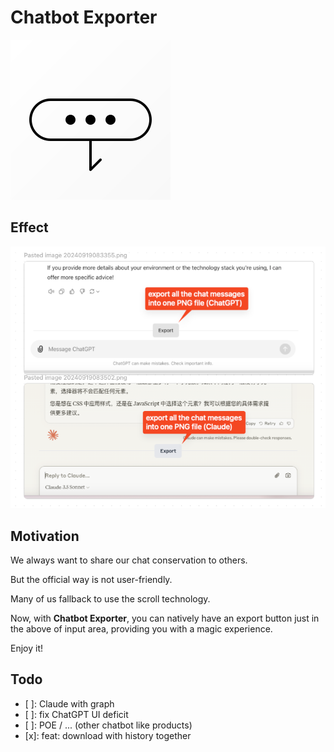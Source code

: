 # Chatbot Exporter

![logo.svg](assets/logo.svg)

## Effect

![img.png](docs/img.png)

## Motivation

We always want to share our chat conservation to others.

But the official way is not user-friendly.

Many of us fallback to use the scroll technology.

Now, with **Chatbot Exporter**, you can natively have an export button just in the above of input area, 
providing you with a magic experience.

Enjoy it!

## Todo

- [ ]: Claude with graph
- [ ]: fix ChatGPT UI deficit
- [ ]: POE / ... (other chatbot like products)
- [x]: feat: download with history together

